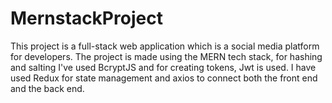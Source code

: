 # MernstackProject
This project is a full-stack web application which is a social media platform for developers.
The project is made using the MERN tech stack, for hashing and salting I've used BcryptJS and for creating tokens, Jwt is used. I have used Redux for state management and axios to connect both the front end and the back end.
